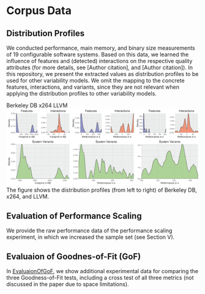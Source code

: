 # Corpus Data

## Distribution Profiles

We conducted performance, main memory, and binary size measurements of 19 configurable software systems. Based on this data, we learned the influence of features and (detected) interactions on the respective quality attributes (for more details, see [Author citation], and [Author citation]). In this repository, we present the extracted values as distribution profiles to be used for other variability models. We omit the mapping to the concrete features, interactions, and variants, since they are not relevant when applying the distribution profiles to other variability models.

Berkeley DB					x264				LLVM
![The figure shows the distribution profiles (from left to right) of Berkeley DB, x264, and LLVM](distributions.png)
The figure shows the distribution profiles (from left to right) of Berkeley DB, x264, and LLVM.

## Evaluation of Performance Scaling

We provide the raw performance data of the performance scaling experiment, in which we increased the sample set (see Section V).

## Evaluaion of Goodnes-of-Fit (GoF)

In [EvaluaionOfGoF](EvaluaionOfGoF/), we show additional experimental data for comparing the three Goodness-of-Fit tests, including a cross test of all three metrics (not discussed in the paper due to space limitations).


